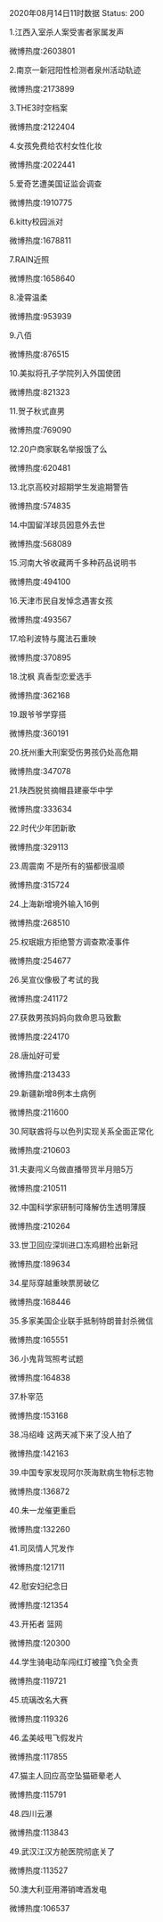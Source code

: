2020年08月14日11时数据
Status: 200

1.江西入室杀人案受害者家属发声

微博热度:2603801

2.南京一新冠阳性检测者泉州活动轨迹

微博热度:2173899

3.THE3时空档案

微博热度:2122404

4.女孩免费给农村女性化妆

微博热度:2022441

5.爱奇艺遭美国证监会调查

微博热度:1910775

6.kitty校园派对

微博热度:1678811

7.RAIN近照

微博热度:1658640

8.凌霄温柔

微博热度:953939

9.八佰

微博热度:876515

10.美拟将孔子学院列入外国使团

微博热度:821323

11.贺子秋式直男

微博热度:769090

12.20户商家联名举报饿了么

微博热度:620481

13.北京高校对超期学生发逾期警告

微博热度:574835

14.中国留洋球员因意外去世

微博热度:568089

15.河南大爷收藏两千多种药品说明书

微博热度:494100

16.天津市民自发悼念遇害女孩

微博热度:493567

17.哈利波特与魔法石重映

微博热度:370895

18.沈枫 真香型恋爱选手

微博热度:362168

19.跟爷爷学穿搭

微博热度:360191

20.抚州重大刑案受伤男孩仍处高危期

微博热度:347078

21.陕西脱贫摘帽县建豪华中学

微博热度:333634

22.时代少年团新歌

微博热度:329113

23.周震南 不是所有的猫都很温顺

微博热度:315724

24.上海新增境外输入16例

微博热度:268510

25.权珉娥方拒绝警方调查欺凌事件

微博热度:254677

26.吴宣仪像极了考试的我

微博热度:241172

27.获救男孩妈妈向救命恩马致歉

微博热度:224170

28.唐灿好可爱

微博热度:213433

29.新疆新增8例本土病例

微博热度:211600

30.阿联酋将与以色列实现关系全面正常化

微博热度:210603

31.夫妻闯义乌做直播带货半月赔5万

微博热度:210511

32.中国科学家研制可降解仿生透明薄膜

微博热度:210264

33.世卫回应深圳进口冻鸡翅检出新冠

微博热度:189634

34.星际穿越重映票房破亿

微博热度:168446

35.多家美国企业联手抵制特朗普封杀微信

微博热度:165551

36.小鬼背驾照考试题

微博热度:164838

37.朴宰范

微博热度:153168

38.冯绍峰 这两天减下来了没人拍了

微博热度:142163

39.中国专家发现阿尔茨海默病生物标志物

微博热度:136872

40.朱一龙催更重启

微博热度:132260

41.司凤情人咒发作

微博热度:121711

42.慰安妇纪念日

微博热度:121354

43.开拓者 篮网

微博热度:120300

44.学生骑电动车闯红灯被撞飞负全责

微博热度:119721

45.琉璃改名大赛

微博热度:119326

46.孟美岐甩飞假发片

微博热度:117855

47.猫主人回应高空坠猫砸晕老人

微博热度:115791

48.四川云瀑

微博热度:113843

49.武汉江汉方舱医院彻底关了

微博热度:113527

50.澳大利亚用滞销啤酒发电

微博热度:106537


